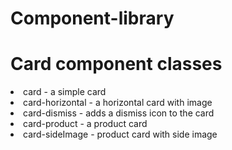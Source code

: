 # Component-library
<h1>Card component classes</h1>
<li>card - a simple card </li>
<li>card-horizontal - a horizontal card with image</li>
<li>card-dismiss - adds a dismiss icon to the card</li>
<li>card-product - a product card</li>
<li>card-sideImage - product card with side image</li>